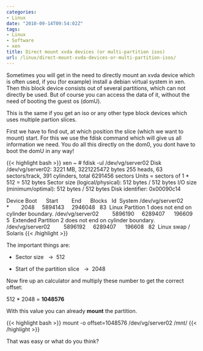 ```yaml
---
categories:
- Linux
date: "2010-09-14T09:54:02Z"
tags:
- Linux
- Software
- xen
title: Direct mount xvda devices (or multi-partition isos)
url: /linux/direct-mount-xvda-devices-or-multi-partition-isos/
---
```


Sometimes you will get in the need to directly mount an xvda device which is often used, if you (for example) install a debian virtual system in xen. Then this block device consists out of several partitions, which can not directly be used. But of course you can access the data of it, without the need of booting the guest os (domU).

This is the same if you get an iso or any other type block devices which uses multiple partion slices.

<!--more-->

First we have to find out, at which position the slice (which we want to mount) start. For this we use the fdisk command which will give us all information we need. You do all this directly on the dom0, you dont have to boot the domU in any way!

{{< highlight bash >}}
xen ~ # fdisk -ul /dev/vg/server02
Disk /dev/vg/server02: 3221 MB, 3221225472 bytes
255 heads, 63 sectors/track, 391 cylinders, total 6291456 sectors
Units = sectors of 1 * 512 = 512 bytes
Sector size (logical/physical): 512 bytes / 512 bytes
I/O size (minimum/optimal): 512 bytes / 512 bytes
Disk identifier: 0x00090c14

 Device Boot      Start         End      Blocks   Id  System
/dev/vg/server02   *        2048     5894143     2946048   83  Linux
Partition 1 does not end on cylinder boundary.
/dev/vg/server02         5896190     6289407      196609    5  Extended
Partition 2 does not end on cylinder boundary.
/dev/vg/server02         5896192     6289407      196608   82  Linux swap / Solaris
{{< /highlight >}}

The important things are:

-   Sector size   ->  512

-   Start of the partition slice   ->  2048

Now fire up an calculator and multiply these number to get the correct offset:

512 * 2048 = **1048576**

With this value you can already **mount** the partition.

{{< highlight bash >}}
mount -o offset=1048576 /dev/vg/server02 /mnt/
{{< /highlight >}}

That was easy or what do you think?
